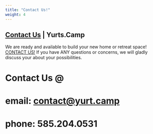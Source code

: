```yaml
---
title: "Contact Us!"
weight: 4
---
```


## [Contact Us](mailto:contact@yurt.camp) | Yurts.Camp

We are ready and available to build your new home or retreat space! [CONTACT US!](mailto:contact@yurt.camp) If you have ANY questions or concerns, we will gladly discuss your about your possibilities.

# Contact Us @
# email: [contact@yurt.camp](mailto:contact@yurt.camp)
# phone: 585.204.0531
